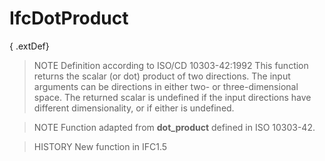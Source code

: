 # IfcDotProduct

{ .extDef}<!-- end of definition -->
> NOTE  Definition according to ISO/CD 10303-42:1992
> This function returns the scalar (or dot) product of two directions. The input arguments can be directions in either two- or three-dimensional space. The returned scalar is undefined if the input directions have different dimensionality, or if either is undefined.

> NOTE  Function adapted from **dot_product** defined in ISO 10303-42.

> HISTORY  New function in IFC1.5
